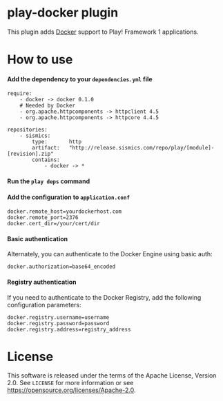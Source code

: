 # play-docker plugin

This plugin adds [Docker](https://www.docker.com/) support to Play! Framework 1 applications.

# How to use

####  Add the dependency to your `dependencies.yml` file

```
require:
    - docker -> docker 0.1.0
    # Needed by Docker
    - org.apache.httpcomponents -> httpclient 4.5
    - org.apache.httpcomponents -> httpcore 4.4.5

repositories:
    - sismics:
        type:       http
        artifact:   "http://release.sismics.com/repo/play/[module]-[revision].zip"
        contains:
            - docker -> *

```
####  Run the `play deps` command

####  Add the configuration to `application.conf`

```
docker.remote_host=yourdockerhost.com
docker.remote_port=2376
docker.cert_dir=/your/cert/dir
```

####  Basic authentication

Alternately, you can authenticate to the Docker Engine using basic auth:

```
docker.authorization=base64_encoded
```

####  Registry authentication

If you need to authenticate to the Docker Registry, add the following configuration parameters: 

```
docker.registry.username=username
docker.registry.password=password
docker.registry.address=registry_address
```

# License

This software is released under the terms of the Apache License, Version 2.0. See `LICENSE` for more
information or see <https://opensource.org/licenses/Apache-2.0>.
